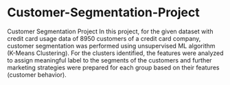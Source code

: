 # Customer-Segmentation-Project
Customer Segmentation Project
In this project, for the given dataset with credit card usage data of 8950 customers of a credit card company, 
customer segmentation was performed using unsupervised ML algorithm (K-Means Clustering). 
For the clusters identified, the features were analyzed to assign meaningful label to the segments of the customers 
and further marketing strategies were prepared for each group based on their features (customer behavior).
